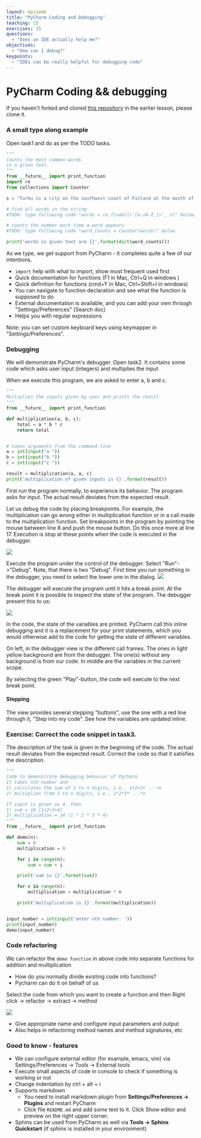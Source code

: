 ```yaml
---
layout: episode
title: "PyCharm Coding and Debugging"
teaching: 15
exercises: 15
questions:
  - "Does an IDE actually help me?"
objectives:
  - "How can I debug?"
keypoints:
  - "IDEs can be really helpful for debugging code"
---
```


# PyCharm Coding && debugging

If you haven't forked and cloned [this repository](https://github.com/Vathasav/ide-examples.git) in the earlier lesson, please clone it.

### A small type along example

Open task1 and do as per the TODO tasks.
```python
"""
Counts the most common words
in a given text.
"""
from __future__ import print_function
import re
from collections import Counter

s = "Turku is a city on the southwest coast of Finland at the mouth of the Aura River"

# find all words in the string
#TODO: type following code "words = re.findall('[a-zA-Z_]+', s)" below, as you type you get support from PyCharm

# counts the number each time a word appears
#TODO: type following code "word_counts = Counter(words)" below

print('words in given text are {}'.format(dict(word_counts)))

```

As we type, we get support from PyCharm - it completes quite a few of our intentions.
 - ```import``` help with what to import, show most frequent used first
 - Quick documentation for functions (F1 in Mac, Ctrl+Q in windows )
 - Quick definition for functions (cmd+Y in Mac, Ctrl+Shift+I in windows)
 - You can navigate to function declaration and see what the function is supposed to do
 - External documentation is available, and you can add your own through "Settings/Preferences" (Search doc)
 - Helps you with regular expressions
 
Note: you can set custom keyboard keys using keymapper in "Settings/Preferences".

### Debugging
We will demonstrate PyCharm's debugger. Open task2. It contains some code which asks user input (integers)
and multiplies the input

When we execute this program, we are asked to enter a, b and c.

```python
"""
Multiplies the inputs given by user and prints the result
"""
from __future__ import print_function

def multiplication(a, b, c):
    total = a * b * c
    return total


# takes arguments from the command line
a = int(input("a "))
b = int(input("b "))
c = int(input("c "))

result = multiplication(a, a, c)
print('multiplication of given inputs is {}'.format(result))
```
First run the program normally, to experience its behavior. The program asks for input.
The actual result deviates from the expected result.

Let us debug the code by placing breakpoints. For example, the multiplication can go wrong either in multiplication function or in a call made to the multiplication function. 
Set breakpoints in the program by pointing
the mouse between line 8 and push the mouse button. Do this once more at line 17.
Execution is stop at these points when the code is executed in the debugger.

![](../img/ide_add_breakpoints.png)

Execute the program under the control of the debugger. Select "Run"->"Debug". Note, that
there is two "Debug". First time you run something in the debugger, you need to select
the lower one in the dialog.
![](../img/PyC_dbx_dbxselect.png)

The debugger will execute the program until it hits a break point. At the break point it is
possible to inspect the state of the program. The debugger present this to us:

![](../img/ide_breakpoint_encountered.png)

In the code, the state of the variables are printed. PyCharm call this inline debugging and it
is a replacement for your print statements, which you would otherwise add to the code for
getting the state of different variables.

On left, in the debugger view is the different call frames. The ones in light yellow background are from the debugger.
The one(s) without any background is from our code. In middle are the variables in the current
scope.

By selecting the green "Play"-button, the code will execute to the next break point. 

#### Stepping
The view provides several stepping "buttons", use the
one with a red line through it, "Step into my code".  See how the variables are updated inline.

### Exercise: Correct the code snippet in task3.

The description of the task is given in the beginning of the code. The actual result deviates from the expected result. Correct the code so that it satisfies the description.
```python
"""
Code to demonstrate debugging behavior of PyCharm
It takes nth number and
1) calculates the sum of 1 to n digits, i.e., 1+2+3+ ...+n
2) multiplies from 1 to n digits, i.e., 1*2*3* ...*n

If input is given as 4, then
1) sum = 10 (1+2+3+4)
2) multiplication = 24 (1 * 2 * 3 * 4)
"""
from __future__ import print_function

def demo(n):
    sum = 0
    multiplication = 0

    for i in range(n):
        sum = sum + i

    print('sum is {}'.format(sum))

    for x in range(n):
        multiplication = multiplication * n

    print('multiplication is {}'.format(multiplication))


input_number = int(input('enter nth number: '))
print(input_number)
demo(input_number)

```

### Code refactoring

We can refactor the `demo function` in above code into separate functions for addition and multiplication
- How do you normally divide existing code into functions?
- Pycharm can do it on behalf of us

Select the code from which you want to create a function and then Right click -> refactor -> extract -> method

![](../img/ide_code_refactoring.png)

- Give appropriate name and configure input parameters and output
- Also helps in refactoring method names and method signatures, etc


### Good to know - features

- We can configure external editor (for example, emacs, vim) via Settings/Preferences -> Tools -> External tools
- Execute small aspects of code in console to check if something is working or not
- Change indentation by ctrl + alt + i
- Supports markdown
    - You need to install markdown plugin from **Settings/Preferences -> Plugins** and restart PyCharm
    - Click file `README.md` and add some text to it. Click Show editor and preview on the right upper corner.
- Sphinx can be used from PyCharm as well via **Tools -> Sphinx Quickstart** (if sphinx is installed in your environment) 
